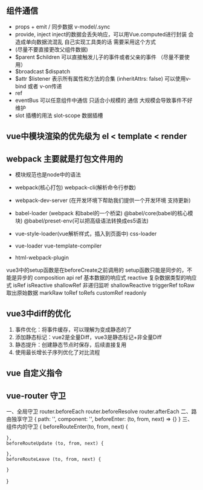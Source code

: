 <!--
 * @Author: water.li
 * @Date: 2021-01-19 22:35:28
 * @Description: ## vue3中diff的优化
 * @FilePath: \notebook\Vue\vue记录\note.md
-->
## 组件通信

- props + emit / 同步数据 v-model/.sync
- provide, inject inject的数据会丢失响应，可以用Vue.computed进行封装 会造成单向数据流混乱 自己实现工具类的话 需要采用这个方式
- (尽量不要直接更改父组件数据) 
- $parent $children 可以直接触发儿子的事件或者父亲的事件 （尽量不要使用）
- $broadcast $dispatch
- $attr $listener 表示所有属性和方法的合集 (inheritAttrs: false) 可以使用v-bind 或者 v-on传递
- ref
- eventBus 可以任意组件中通信 只适合小规模的 通信  大规模会导致事件不好维护
- slot 插槽的用法  slot-scope 数据插槽

## vue中模块渲染的优先级为 el < template < render

## webpack 主要就是打包文件用的

- 模块规范也是node中的语法 

- webpack(核心打包) webpack-cli(解析命令行参数)
- webpack-dev-server (在开发环境下帮助我们提供一个开发环境 支持更新)
- babel-loader (webpack 和babel的一个桥梁) @babel/core(babel的核心模块) @babel/preset-env(可以把高级语法转换成es5语法)
- vue-style-loader(vue解析样式，插入到页面中) css-loader
- vue-loader vue-template-compiler
- html-webpack-plugin

vue3中的setup函数是在beforeCreate之前调用的
setup函数只能是同步的，不能是异步的
composition api
ref 基本数据的响应式
reactive  复杂数据类型的响应式
isRef
isReactive
shallowRef 非递归监听
shallowReactive
triggerRef
toRaw 取出原始数据
markRaw
toRef
toRefs
customRef
readonly

## vue3中diff的优化
  1. 事件优化：将事件缓存，可以理解为变成静态的了
  2. 添加静态标记：vue2是全量Diff，vue3是静态标记+非全量Diff
  3. 静态提升：创建静态节点时保存，后续直接复用
  4. 使用最长增长子序列优化了对比流程

## vue 自定义指令

## vue-router 守卫
一、全局守卫
  router.beforeEach
  router.beforeResolve
  router.afterEach
二、路由独享守卫
  {
    path: '',
    component: '',
    beforeEnter: (to, from, next) => {}
  }
三、组件内的守卫
  {
    beforeRouteEnter(to, from, next) {
      
    },
    beforeRouteUpdate (to, from, next) {
      
    },
    beforeRouteLeave (to, from, next) {
       
    }
  }